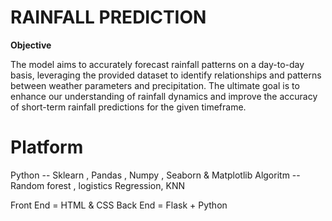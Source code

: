 # RAINFALL PREDICTION

**Objective** 

The model aims to accurately forecast rainfall patterns on a day-to-day basis, leveraging the provided dataset to identify relationships and patterns between weather parameters and precipitation. The ultimate goal is to enhance our understanding of rainfall dynamics and improve the accuracy of short-term rainfall predictions for the given timeframe.


# Platform 

Python -- Sklearn , Pandas , Numpy , Seaborn & Matplotlib
Algoritm -- Random forest , logistics Regression, KNN

Front End = HTML & CSS
Back End = Flask + Python 

